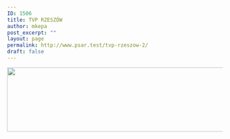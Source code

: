 ```yaml
---
ID: 1506
title: TVP RZESZÓW
author: mkepa
post_excerpt: ""
layout: page
permalink: http://www.psar.test/tvp-rzeszow-2/
draft: false
---
```

<a href="http://www.psar.test/wp-content/uploads/2017/08/tvp3rzeszowelo.png"><img class="alignnone wp-image-1502 size-full" src="http://www.psar.test/wp-content/uploads/2017/08/tvp.png" alt="" width="966" height="150" /></a>